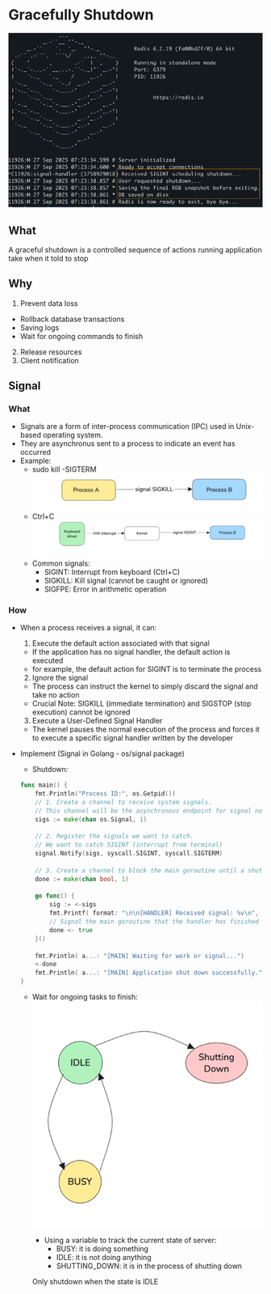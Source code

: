# Gracefully Shutdown

![alt text](image-64.png)

## What

A graceful shutdown is a controlled sequence of actions running application take when it told to stop

## Why

1. Prevent data loss

- Rollback database transactions
- Saving logs
- Wait for ongoing commands to finish

2. Release resources
3. Client notification

## Signal

### What

- Signals are a form of inter-process communication (IPC) used in Unix-based operating system.
- They are asynchronus sent to a process to indicate an event has occurred
- Example:
  - sudo kill -SIGTERM <pid>
    ![alt text](image-65.png)
  - Ctrl+C
    ![alt text](image-66.png)
  - Common signals:
    - SIGINT: Interrupt from keyboard (Ctrl+C)
    - SIGKILL: Kill signal (cannot be caught or ignored)
    - SIGFPE: Error in arithmetic operation

### How

- When a process receives a signal, it can:

  1. Execute the default action associated with that signal

  - If the application has no signal handler, the default action is executed
  - for example, the default action for SIGINT is to terminate the process

  2. Ignore the signal

  - The process can instruct the kernel to simply discard the signal and take no action
  - Crucial Note: SIGKILL (immediate termination) and SIGSTOP (stop execution) cannot be ignored

  3. Execute a User-Defined Signal Handler

  - The kernel pauses the normal execution of the process and forces it to execute a specific signal handler written by the developer

- Implement (Signal in Golang - os/signal package)

  - Shutdown:

  ```go
  func main() {
      fmt.Println("Process ID:", os.Getpid())
      // 1. Create a channel to receive system signals.
      // This channel will be the asynchronous endpoint for signal notifications.
      sigs := make(chan os.Signal, 1)

      // 2. Register the signals we want to catch.
      // We want to catch SIGINT (interrupt from terminal)
      signal.Notify(sigs, syscall.SIGINT, syscall.SIGTERM)

      // 3. Create a channel to block the main goroutine until a shutdown is complete.
      done := make(chan bool, 1)

      go func() {
          sig := <-sigs
          fmt.Printf( format: "\n\n[HANDLER] Received signal: %v\n", sig)
          // Signal the main goroutine that the handler has finished and it's safe to exit.
          done <- true
      }()

      fmt.Println( a...: "[MAIN] Waiting for work or signal...")
      <-done
      fmt.Println( a...: "[MAIN] Application shut down successfully.")
  }
  ```

  - Wait for ongoing tasks to finish:
    ![alt text](image-67.png)

    - Using a variable to track the current state of server:
      - BUSY: it is doing something
      - IDLE: it is not doing anything
      - SHUTTING_DOWN: it is in the process of shutting down

    Only shutdown when the state is IDLE

  ```go

  ```
